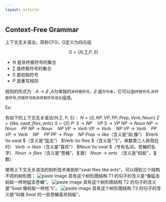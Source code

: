 ```yaml
---
layout: article
---
```

## Context-Free Grammar

上下文无关语法，简称CFG，G定义为四元组

$$G=\{N,\sum,P,S\}$$

- $N$ 是非终极符号的集合
- $\sum$ 是终极符号的集合
- $S$ 是初始符号
- $P$ 是重写规则

规则的形式为：$A\to \beta$ ,$A$为单独的`非终极符号`，$\beta$ 是`符号串`，它可以由`终极符号`,`非终极符号`,`终极符号和非终极符号混合`组成。

<!--more-->
Ex:

有如下的上下文无关语法{N,Σ, P, S}：
$N = \{S, NP, VP, PP, Prep, Verb, Noun\}$
$Σ = \{like, swat, flies, ants\}$
$S =\{S\}$
$P:$
$S \to NP\quad VP$
$S \to VP$
$NP \to Noun$
$NP \to Noun\quad PP$
$NP \to Noun\quad NP$
$VP \to Verb$
$VP \to Verb\quad NP$
$VP \to Verb\quad PP$
$VP \to Verb\quad NP\quad PP$
$PP \to Prep\quad NP$
$Prep \to like$（含义是“如,像”）
$Verb \to swat $（含义是“猛击”）
$Verb \to flies $（含义是“飞”，单数第三人称现在时）
$Verb \to likes$（含义是“喜欢”）
$Noun \to swat $（专有名词，苍蝇的名字）
$Noun \to flies$（含义是“苍蝇”，复数）
$Noun \to ants$ （含义是“蚂蚁”，复数）

使用上下文无关语法的剖析技术来剖析"swat flies like ants"，可以得到三个结构不同的树形图：
![paste image](http://cdn.lisongqian.cn/1524193538758b1ftjcld.png?imageslim)
具有这个树形图结构 T1 的句子的含义是“像猛击蚂蚁一样地猛击苍蝇”。
![paste image](http://cdn.lisongqian.cn/1524193568947310sxdch.png?imageslim)
具有这个树形图结构 T2 的句子的含义是“Swat 像蚂蚁一样地飞”。
![paste image](http://cdn.lisongqian.cn/15241935885453rpi5jv0.png?imageslim)
具有这个树形图结构 T3 的句子的含义是“叫做 Swat 的一些苍蝇喜欢蚂蚁”。

